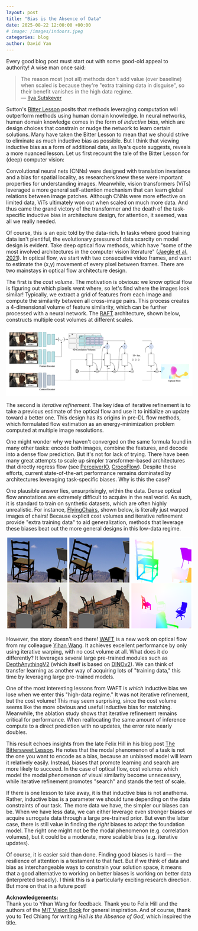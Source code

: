 ```yaml
---
layout: post
title: "Bias is the Absence of Data"
date: 2025-08-22 12:00:00 +00:00
# image: /images/indoors.jpeg
categories: blog
author: David Yan
---
```

Every good blog post must start out with some good-old appeal to authority! A wise man once said:

> The reason most (not all) methods don't add value (over baseline) when scaled is because they're "extra training data in disguise", so their benefit vanishes in the high data regime.  
> — [Ilya Sutskever](https://x.com/ilyasut/status/1114658175272095744)

Sutton's [Bitter Lesson](http://www.incompleteideas.net/IncIdeas/BitterLesson.html) posits that methods leveraging computation will outperform methods using human domain knowledge. In neural networks, human domain knowledge comes in the form of *inductive bias*, which are design choices that constrain or nudge the network to learn certain solutions. Many have taken the Bitter Lesson to mean that we should strive to eliminate as much inductive bias as possible. But I think that viewing inductive bias as a form of additional data, as Ilya's quote suggests, reveals a more nuanced lesson. Let us first recount the tale of the Bitter Lesson for (deep) computer vision:

Convolutional neural nets (CNNs) were designed with translation invariance and a bias for spatial locality, as researchers knew these were important properties for understanding images. Meanwhile, vision transformers (ViTs) leveraged a more general self-attention mechanism that can learn global relations between image patches. Although CNNs were more effective on limited data, ViTs ultimately won out when scaled on much more data. And thus came the grand victory of the transformer and the death of the task-specific inductive bias in architecture design, for attention, it seemed, was all we really needed.

Of course, this is an epic told by the data-rich. In tasks where good training data isn't plentiful, the evolutionary pressure of data scarcity on model design is evident. Take deep optical flow methods, which have "some of the most involved architectures in the computer vision literature" ([Jaegle et al. 2021](https://arxiv.org/abs/2107.14795)). In optical flow, we start with two consecutive video frames, and want to estimate the (x,y) movement of every pixel between frames. There are two mainstays in optical flow architecture design.

The first is the *cost volume*. The motivation is obvious: we know optical flow is figuring out which pixels went where, so let's find where the images look similar! Typically, we extract a grid of features from each image and compute the similarity between all cross-image pairs. This process creates a 4-dimensional volume of feature similarity, which can be further processed with a neural network. The [RAFT](https://arxiv.org/abs/2003.12039) architecture, shown below, constructs multiple cost volumes at different scales.

![RAFT](/images/bias_data/raft.png)

The second is *iterative refinement*. The key idea of iterative refinement is to take a previous estimate of the optical flow and use it to initialize an update toward a better one. This design has its origins in pre-DL flow methods, which formulated flow estimation as an energy-minimization problem computed at multiple image resolutions.

One might wonder why we haven't converged on the same formula found in many other tasks: encode both images, combine the features, and decode into a dense flow prediction. But it's not for lack of trying. There have been many great attempts to scale up simpler transformer-based architectures that directly regress flow (see [PerceiverIO](https://arxiv.org/abs/2107.14795), [CrocoFlow](https://arxiv.org/abs/2211.10408)). Despite these efforts, current state-of-the-art performance remains dominated by architectures leveraging task-specific biases. Why is this the case?

One plausible answer lies, unsurprisingly, within the data. Dense optical flow annotations are extremely difficult to acquire in the real world. As such, it is standard to train on synthetic datasets, which are often highly unrealistic. For instance, [FlyingChairs](https://arxiv.org/abs/1504.06852), shown below, is literally just warped images of chairs! Because explicit cost volumes and iterative refinement provide "extra training data" to aid generalization, methods that leverage these biases beat out the more general designs in this low-data regime.

![FlyingChairs](/images/bias_data/flyingthings.png)

However, the story doesn't end there! [WAFT](https://arxiv.org/abs/2506.21526v1) is a new work on optical flow from my colleague [Yihan Wang](https://memoryslices.github.io). It achieves excellent performance by only using iterative warping, with no cost volume at all. What does it do differently? It leverages several large pre-trained modules such as [DepthAnythingV2](https://arxiv.org/abs/2406.09414) (which itself is based on [DINOv2](https://arxiv.org/abs/2304.07193)). We can think of transfer learning as another way of acquiring lots of "training data," this time by leveraging large pre-trained models.

One of the most interesting lessons from WAFT is *which* inductive bias we lose when we enter this "high-data regime." It was not iterative refinement, but the cost volume! This may seem surprising, since the cost volume seems like the more obvious and useful inductive bias for matching. Meanwhile, the ablation study shows that iterative refinement remains critical for performance. When reallocating the same amount of inference compute to a direct prediction with no updates, the error rate nearly doubles.

This result echoes insights from the late Felix Hill in his blog post [The Bittersweet Lesson](https://docs.google.com/document/d/1MPqtT_1vQ-73j796tf7sXIZKCRcIfUD0cVU_UbPXnUU/edit?tab=t.0#heading=h.ift0cfn5y1m4). He notes that the modal phenomenon of a task is not the one you want to encode as a bias, because an unbiased model will learn it relatively easily. Instead, biases that promote learning and search are more likely to succeed. In the case of optical flow, cost volumes which model the modal phenomenon of visual similarity become unnecessary, while iterative refinement promotes "search" and stands the test of scale.

If there is one lesson to take away, it is that inductive bias is not anathema. Rather, inductive bias is a parameter we should tune depending on the data constraints of our task. The more data we have, the simpler our biases can be. When we have less data, we can either leverage even stronger biases or acquire surrogate data through a large pre-trained prior. But even the latter case, there is still value in finding the *right* biases to adapt the foundation model. The right one might not be the modal phenomenon (e.g. correlation volumes), but it could be a moderate, more scalable bias (e.g. iterative updates).

Of course, it is easier said than done. Finding good biases is hard — the resilience of attention is a testament to that fact. But if we think of data and bias as interchangeable ways to constrain your solution space, it means that a good alternative to working on better biases is working on better data (interpreted broadly). I think this is a particularly exciting research direction. But more on that in a future post!

**Acknowledgements:**  
Thank you to Yihan Wang for feedback. Thank you to Felix Hill and the authors of the [MIT Vision Book](https://visionbook.mit.edu) for general inspiration. And of course, thank you to Ted Chiang for writing *Hell is the Absence of God*, which inspired the title.